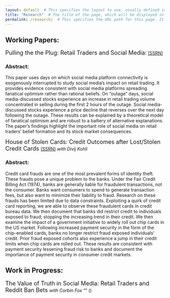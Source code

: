 ```yaml
---
layout: default  # This specifies the layout to use, usually defined in _layouts directory.
title: "Research"  # The title of the page, which will be displayed in the browser tab and in site navigation.
permalink: /research/  # This specifies the URL path for this page. It will be accessible at yoursite.com/about/
---
```


## Working Papers:
 <font size="+1"> Pulling the the Plug: Retail Traders and Social Media:</font> <a href="https://papers.ssrn.com/sol3/papers.cfm?abstract_id=3917950">(SSRN)</a>
### Abstract:
This paper uses days on which social media platform connectivity is exogenously 
	interrupted to study social media’s impact on retail trading. It provides evidence
	consistent with social media platforms spreading fanatical optimism rather than
	rational beliefs. On “outage” days, social media-discussed stocks experience an
	increase in retail trading volume concentrated in selling during the first 2 hours of
	the outage. Social media-discussed stocks experience a price decline that reverses
	over the next day following the outage. These results can be explained by a
	theoretical model of fanatical optimism and are robust to a battery of alternative
	explanations. The paper’s findings highlight the important role of social media on
	retail traders’ belief formation and its stock market consequences.

<font size="+1"> House of Stolen Cards: Credit Outcomes after Lost/Stolen Credit Cards </font> <a href="https://papers.ssrn.com/sol3/papers.cfm?abstract_id=4769744">(SSRN)</a>
<i>with Divij Kohli</i> 
### Abstract:
Credit card frauds are one of the most prevalent forms of identity theft. These frauds pose
a unique problem to the banks. Under the Fair Credit Billing Act (1974), banks are generally
liable for fraudulent transactions, not the consumer. Banks want consumers to spend to
generate transaction fees, but also want to minimize their liability to fraud. Research on these
frauds has been limited due to data constraints. Exploiting a quirk of credit card reporting,
we are able to observe these fraudulent cards in credit bureau data. We then document that
banks did restrict credit to individuals exposed to fraud; stopping the increasing trend in
their credit. We then examine the impact of a government initiative to widely roll out chip
cards in the US market. Following increased payment security in the form of the chip-enabled
cards, banks no longer restrict fraud exposed individuals’ credit. Prior fraud exposed cohorts
also experience a jump in their credit limits when chip cards are rolled out. These results are
consistent with payment security lessening fraud risk to banks and document the importance
of payment security in consumer credit markets. 

## Work in Progress:
<font size="+1"> The Value of Truth in Social Media: Retail Traders and Reddit Ban Bets </font> 
<i>with Corbin Fox</i> 
“”
()



